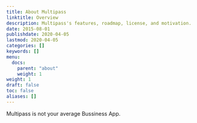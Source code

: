 ```yaml
---
title: About Multipass
linktitle: Overview
description: Multipass's features, roadmap, license, and motivation.
date: 2015-08-01
publishdate: 2020-04-05
lastmod: 2020-04-05
categories: []
keywords: []
menu:
  docs:
    parent: "about"
    weight: 1
weight: 1
draft: false
toc: false
aliases: []
---
```


Multipass is not your average Bussiness App.
